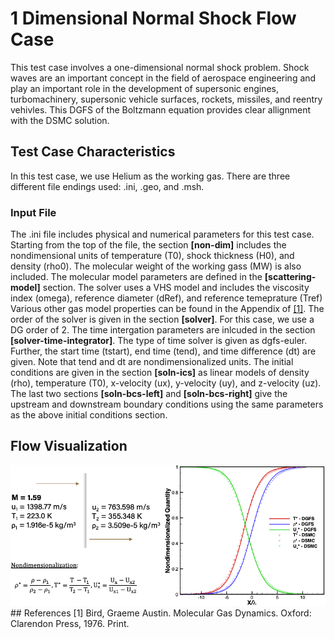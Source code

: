 # 1 Dimensional Normal Shock Flow Case
This test case involves a one-dimensional normal shock problem. Shock waves are an important concept in the field of aerospace engineering and play an important role in the development of supersonic engines, turbomachinery, supersonic vehicle surfaces, rockets, missiles, and reentry vehivles. This DGFS of the Boltzmann equation provides clear allignment with the DSMC solution. 

## Test Case Characteristics 
In this test case, we use Helium as the working gas. There are three different file endings used: .ini, .geo, and .msh. 
### Input File 
The .ini file includes physical and numerical parameters for this test case. Starting from the top of the file, the section **[non-dim]** includes the nondimensional units of temperature (T0), shock thickness (H0), and density (rho0). The molecular weight of the working gass (MW) is also included. The molecular model parameters are defined in the **[scattering-model]** section. The solver uses a VHS model and includes the viscosity index (omega), reference diameter (dRef), and reference temeprature (Tref) Various other gas model properties can be found in the Appendix of  [[1]](#1). The order of the solver is given in the section **[solver]**. For this case, we use a DG order of 2. The time intergation parameters are inlcuded in the section **[solver-time-integrator]**. The type of time solver is given as dgfs-euler. Further, the start time (tstart), end time (tend), and time difference (dt) are given. Note that tend and dt are nondimensionalized units. The initial conditions are given in the section **[soln-ics]** as linear models of density (rho), temperature (T0), x-velocity (ux), y-velocity (uy), and z-velocity (uz). The last two sections **[soln-bcs-left]** and **[soln-bcs-right]** give the upstream and downstream boundary conditions using the same parameters as the above initial conditions section. 

## Flow Visualization 
<img src="./Resources/NormalShockHeliumFlowVisualization.png" alt="NormalShockHeliumFlowVisualization" width="800"/>
## References
<a id="1">[1]</a> 
Bird, Graeme Austin. Molecular Gas Dynamics. Oxford: Clarendon Press, 1976. Print.

